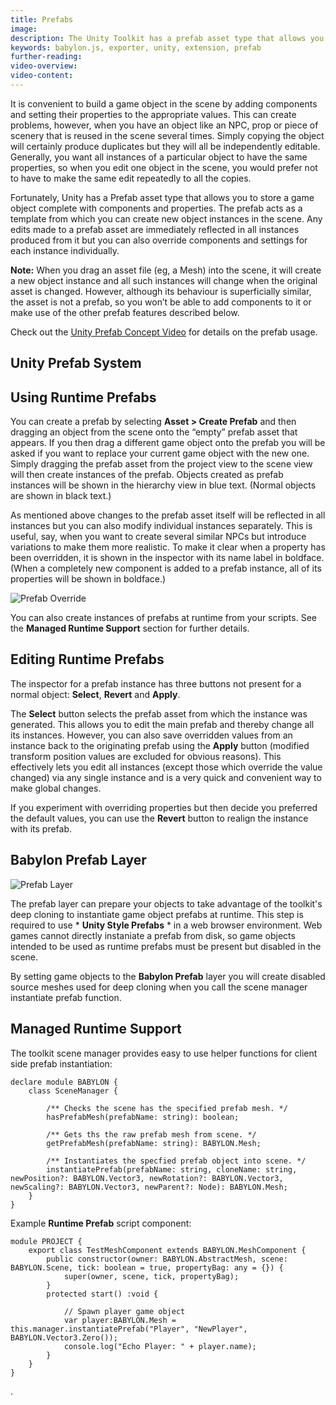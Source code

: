 ```yaml
---
title: Prefabs
image: 
description: The Unity Toolkit has a prefab asset type that allows you to store a game object complete with components and properties.
keywords: babylon.js, exporter, unity, extension, prefab
further-reading:
video-overview:
video-content:
---
```


It is convenient to build a game object in the scene by adding components and setting their properties to the appropriate values. This can create problems, however, when you have an object like an NPC, prop or piece of scenery that is reused in the scene several times. Simply copying the object will certainly produce duplicates but they will all be independently editable. Generally, you want all instances of a particular object to have the same properties, so when you edit one object in the scene, you would prefer not to have to make the same edit repeatedly to all the copies.

Fortunately, Unity has a Prefab asset type that allows you to store a game object complete with components and properties. The prefab acts as a template from which you can create new object instances in the scene. Any edits made to a prefab asset are immediately reflected in all instances produced from it but you can also override components and settings for each instance individually.

**Note:** When you drag an asset file (eg, a Mesh) into the scene, it will create a new object instance and all such instances will change when the original asset is changed. However, although its behaviour is superficially similar, the asset is not a prefab, so you won’t be able to add components to it or make use of the other prefab features described below.

Check out the [Unity Prefab Concept Video](https://unity3d.com/learn/tutorials/topics/interface-essentials/prefabs-concept-usage) for details on the prefab usage.


## Unity Prefab System

## Using Runtime Prefabs

You can create a prefab by selecting **Asset > Create Prefab** and then dragging an object from the scene onto the “empty” prefab asset that appears. If you then drag a different game object onto the prefab you will be asked if you want to replace your current game object with the new one. Simply dragging the prefab asset from the project view to the scene view will then create instances of the prefab. Objects created as prefab instances will be shown in the hierarchy view in blue text. (Normal objects are shown in black text.)

As mentioned above changes to the prefab asset itself will be reflected in all instances but you can also modify individual instances separately. This is useful, say, when you want to create several similar NPCs but introduce variations to make them more realistic. To make it clear when a property has been overridden, it is shown in the inspector with its name label in boldface. (When a completely new component is added to a prefab instance, all of its properties will be shown in boldface.)

![Prefab Override](https://docs.unity3d.com/uploads/Main/PrefabWithOverride.png)

You can also create instances of prefabs at runtime from your scripts. See the **Managed Runtime Support** section for further details.

## Editing Runtime Prefabs

The inspector for a prefab instance has three buttons not present for a normal object: **Select**, **Revert** and **Apply**.

The **Select** button selects the prefab asset from which the instance was generated. This allows you to edit the main prefab and thereby change all its instances. However, you can also save overridden values from an instance back to the originating prefab using the **Apply** button (modified transform position values are excluded for obvious reasons). This effectively lets you edit all instances (except those which override the value changed) via any single instance and is a very quick and convenient way to make global changes. 

If you experiment with overriding properties but then decide you preferred the default values, you can use the **Revert** button to realign the instance with its prefab.


## Babylon Prefab Layer

![Prefab Layer](/img/exporters/unity/prefablayer.jpg)

The prefab layer can prepare your objects to take advantage of the toolkit's deep cloning to instantiate game object prefabs at runtime. This step is required to use * **Unity Style Prefabs** * in a web browser environment. Web games cannot directly instaniate a prefab from disk, so game objects intended to be used as runtime prefabs must be present but disabled in the scene. 

By setting game objects to the **Babylon Prefab** layer you will create disabled source meshes used for deep cloning when you call the scene manager instantiate prefab function.

## Managed Runtime Support

The toolkit scene manager provides easy to use helper functions for client side prefab instantiation:

    declare module BABYLON {
        class SceneManager {

            /** Checks the scene has the specified prefab mesh. */
            hasPrefabMesh(prefabName: string): boolean;

            /** Gets ths the raw prefab mesh from scene. */
            getPrefabMesh(prefabName: string): BABYLON.Mesh;
            
            /** Instantiates the specfied prefab object into scene. */
            instantiatePrefab(prefabName: string, cloneName: string, newPosition?: BABYLON.Vector3, newRotation?: BABYLON.Vector3, newScaling?: BABYLON.Vector3, newParent?: Node): BABYLON.Mesh;
        }
    }

Example **Runtime Prefab** script component:

    module PROJECT {
        export class TestMeshComponent extends BABYLON.MeshComponent {
            public constructor(owner: BABYLON.AbstractMesh, scene: BABYLON.Scene, tick: boolean = true, propertyBag: any = {}) {
                super(owner, scene, tick, propertyBag);
            }
            protected start() :void {
                
                // Spawn player game object
                var player:BABYLON.Mesh = this.manager.instantiatePrefab("Player", "NewPlayer", BABYLON.Vector3.Zero());
                console.log("Echo Player: " + player.name);
            }
        }
    }

.